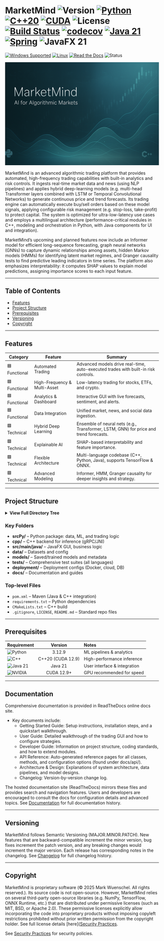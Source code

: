# MarketMind ![Version](https://img.shields.io/badge/version-1.13.1-blue) [![Python](https://img.shields.io/badge/Python-3.12.9-3776AB?style=flat-square&logo=python)](https://www.python.org/) [![C++20](https://img.shields.io/badge/C%2B%2B-20-00599C?style=flat-square&logo=cplusplus)](https://isocpp.org/) [![CUDA](https://img.shields.io/badge/CUDA-12.9-76B900?style=flat-square&logo=nvidia)](https://developer.nvidia.com/cuda-toolkit) ![License](https://img.shields.io/badge/license-Proprietary-red) [![Build Status](https://img.shields.io/github/actions/workflow/status/Nalakram/QuantAIvus/ci.yml?branch=main)](https://github.com/Nalakram/QuantAIvus/actions) [![codecov](https://codecov.io/gh/MindForgeLabs/MarketMind/graph/badge.svg?token=LIJZD4YCFB)](https://codecov.io/gh/MindForgeLabs/MarketMind) [![Java 21](https://img.shields.io/badge/Java-21-007396?style=flat-square&logo=openjdk)](https://www.oracle.com/java/technologies/downloads/#java21) [![Spring](https://img.shields.io/badge/Spring-3.5.0-6DB33F?style=flat-square&logo=spring&logoColor=white)](https://spring.io/) ![JavaFX 21](https://img.shields.io/badge/JavaFX-21-3873B3?style=flat-square)

 [![Windows Supported](https://custom-icon-badges.demolab.com/badge/Windows-Supported-0078D6?logo=windows11&logoColor=white)](https://www.microsoft.com/windows) [![Linux](https://img.shields.io/badge/Linux-Tested-FCC624?style=flat-square&logo=linux)](https://kernel.org/) [![Read the Docs](https://img.shields.io/badge/docs-Read_the_Docs-8CA1AF?logo=readthedocs)](https://marketmind-docs.readthedocs.io/en/latest/) ![Status](https://img.shields.io/badge/status-development-FFA500?style=flat-square)

![MarketMind Banner](https://raw.githubusercontent.com/Nalakram/marketmind-docs/main/docs/source/images/banner1.png)

MarketMind is an advanced algorithmic trading platform that provides automated, high-frequency trading capabilities with built-in analytics and risk 
controls. It ingests real-time market data and news (using NLP pipelines) and applies hybrid deep-learning models (e.g. multi-head Transformer layers 
combined with LSTM or Temporal Convolutional Networks) to generate continuous price and trend forecasts. 
Its trading engine can automatically execute buy/sell orders based on these model signals, applying configurable risk management (e.g. stop-loss, 
take-profit) to protect capital. The system is optimized for ultra-low-latency use cases and employs a multilingual architecture (performance-critical modules in C++, modeling and orchestration in Python, with Java 
components for UI and integration). 

MarketMind’s upcoming and planned features now include an Informer model for efficient long-sequence forecasting, graph neural networks (GNNs) to capture 
dynamic relationships among assets, hidden Markov models (HMMs) for identifying latent market regimes, and Granger causality tests to find predictive 
leading indicators in time series. The platform also emphasizes interpretability: it computes SHAP values to explain model predictions, assigning importance 
scores to each input feature.

---

## Table of Contents
- [Features](#features)
- [Project Structure](#project-structure)
- [Prerequisites](#prerequisites)
- [Versioning](#versioning)
- [Copyright](#copyright)

---

## Features

| **Category**     | **Feature**                  | **Summary**                                        |
|------------------|-----------------------------|----------------------------------------------------|
| 🟦 Functional    | Automated Trading            | Advanced models drive real-time, auto-executed trades with built-in risk controls. |
| 🟦 Functional    | High-Frequency & Multi-Asset | Low-latency trading for stocks, ETFs, and crypto.  |
| 🟦 Functional    | Analytics & Dashboard        | Interactive GUI with live forecasts, sentiment, and alerts. |
| 🟦 Functional    | Data Integration             | Unified market, news, and social data ingestion.   |
| 🟩 Technical     | Hybrid Deep Learning         | Ensemble of neural nets (e.g., Transformer, LSTM, GNN) for price and trend forecasts. |
| 🟩 Technical     | Explainable AI               | SHAP-based interpretability and feature importance.|
| 🟩 Technical     | Flexible Architecture        | Multi-language codebase (C++, Python, Java), supports TensorFlow & ONNX. |
| 🟩 Technical     | Advanced Modeling            | Informer, HMM, Granger causality for deeper insights and strategy. |

---

## Project Structure

<details>
<summary><strong>View Full Directory Tree</strong></summary>

```
MarketMind/
├── srcPy/           # Python: data pipeline, ML, trading logic
├── cpp/             # C++ backend: high-performance inference
├── src/
│   ├── main/
│   │   ├── java/        # JavaFX UI & business logic
│   │   └── resources/   # UI layouts (FXML), CSS, configs
│   └── test/            # Java tests & test resources
├── data/            # Datasets: raw, processed, config
├── models/          # Trained models, metadata, evaluation
├── tests/           # Python, C++, Java, and integration tests
├── deployment/      # Docker, InfluxDB, deployment configs
├── docs/            # Documentation, guides, images
├── scripts/         # Build & helper scripts
├── libs/            # Native libraries (e.g., JNI)
├── pom.xml          # Maven config
├── requirements.txt # Python dependencies
├── CMakeLists.txt   # C++ build config
├── README.md, LICENSE, .gitignore, etc.
```

</details>

### Key Folders

* **srcPy/** – Python package: data, ML, and trading logic
* **cpp/** – C++ backend for inference (gRPC/JNI)
* **src/main/java/** – JavaFX GUI, business logic
* **data/** – Datasets and config
* **models/** – Saved/trained models and metadata
* **tests/** – Comprehensive test suites (all languages)
* **deployment/** – Deployment configs (Docker, cloud, DB)
* **docs/** – Documentation and guides

### Top-level Files

* `pom.xml` – Maven (Java & C++ integration)
* `requirements.txt` – Python dependencies
* `CMakeLists.txt` – C++ build
* `.gitignore`, `LICENSE`, `README.md` – Standard repo files

---

## Prerequisites

| Requirement | Version | Notes |
|:---|:---:|:---|
| ![Python](https://img.shields.io/badge/Python-3.12.9-3776AB?logo=python) | 3.12.9 | ML pipelines & analytics |
| ![C++](https://img.shields.io/badge/C++-20-00599C?logo=cplusplus) | C++20 (CUDA 12.9) | High-performance inference |
| ![Java 21](https://img.shields.io/badge/Java-21-FFA500?style=flat-square&logo=openjdk) | Java 21 | User interface & integration |
| ![NVIDIA](https://img.shields.io/badge/NVIDIA-GPU-76B900?logo=nvidia) | CUDA 12.9+ | GPU recommended for speed |

---

## Documentation

Comprehensive documentation is provided in ReadTheDocs online docs site.
- Key documents include:
  - Getting Started Guide: Setup instructions, installation steps, and a quickstart walkthrough.
  - User Guide: Detailed walkthrough of the trading GUI and how to configure strategies.
  - Developer Guide: Information on project structure, coding standards, and how to extend modules.
  - API Reference: Auto-generated reference pages for all classes, methods, and configuration options (found under docs/api/).
  - Architecture & Design: Explanations of system architecture, data pipelines, and model designs.
  - Changelog: Version-by-version change log.
   
The hosted documentation site (ReadTheDocs) mirrors these files and provides search and navigation features. Users and developers are 
encouraged to consult the docs for configuration details and advanced topics.
See [Documentation](/en/latest/index.html) for full documentation history.

---

## Versioning

MarketMind follows Semantic Versioning (MAJOR.MINOR.PATCH). New features that are backward-compatible increment the minor version, bug fixes increment the 
patch version, and any breaking changes would increment the major version. Each release has corresponding notes in the changelog.
See [Changelog](/en/latest/CHANGELOG.html) for full changelog history.

---

## Copyright

MarketMind is proprietary software (© 2025 Mark Wuenschel. All rights reserved.). Its source code is not open-source. However, MarketMind relies on 
several third-party open-source libraries (e.g. NumPy, TensorFlow, ONNX Runtime, etc.) that are distributed under permissive licenses (such as MIT, BSD, or 
Apache 2.0). These permissive licenses explicitly allow incorporating the code into proprietary products without imposing copyleft restrictions prohibited 
without prior written permission from the copyright holder.
See full license details [here]([Security Practices](https://marketmind-docs.readthedocs.io/en/latest/LICENSE.html).

See [Security Practices](security_practices.html) for security policies.

